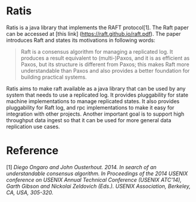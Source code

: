 # Ratis
Ratis is a java library that implements the RAFT protocol[1]. The Raft paper can be accessed at [this link] (https://raft.github.io/raft.pdf). The paper introduces Raft and states its motivations in following words:
  > Raft is a consensus algorithm for managing a replicated log. It produces a result equivalent to (multi-)Paxos, and it is as efficient as Paxos, but its structure is different from Paxos; this makes Raft more understandable than Paxos and also provides a better foundation for building practical systems.

  Ratis aims to make raft available as a java library that can be used by any system that needs to use a replicated log. It provides pluggability for state machine implementations to manage replicated states. It also provides pluggability for Raft log, and rpc implementations to make it easy for integration with other projects. Another important goal is to support high throughput data ingest so that it can be used for more general data replication use cases.


# Reference
[1] _Diego Ongaro and John Ousterhout. 2014. In search of an understandable consensus algorithm. In Proceedings of the 2014 USENIX conference on USENIX Annual Technical Conference (USENIX ATC'14), Garth Gibson and Nickolai Zeldovich (Eds.). USENIX Association, Berkeley, CA, USA, 305-320._

